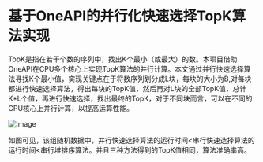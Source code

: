 # 基于OneAPI的并行化快速选择TopK算法实现

TopK是指在若干个数的序列中，找出K个最小（或最大）的数。本项目借助OneAPI在CPU多个核心上实现TopK算法的并行计算。本文通过并行快速选择算法寻找K个最小值，实现关键点在于将数序列划分成L块，每块的大小为B,对每块都进行快速选择算法，得出每块的TopK值，然后再对L块的全部TopK值，总计K*L个值，再进行快速选择，找出最终的TopK，对于不同块而言，可以在不同的CPU核心上并行计算，以提高运算性能。


![image](https://user-images.githubusercontent.com/26860722/222617676-95b82e80-45d9-4f75-adf3-34be93b1fa3d.png)

如图可见，该组随机数据中，并行快速选择算法的运行时间<串行快速选择算法的运行时间<串行堆排序算法。并且三种方法得到的TopK值相同，算法准确率高。
